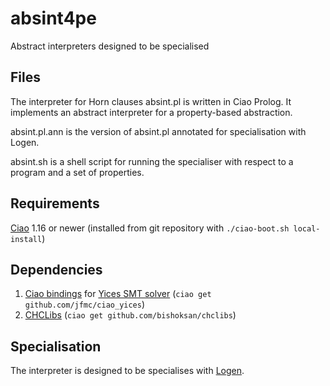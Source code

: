 # absint4pe
Abstract interpreters designed to be specialised

## Files

The interpreter for Horn clauses absint.pl is written in Ciao Prolog.
It implements an abstract interpreter for a property-based abstraction.

absint.pl.ann is the version of absint.pl annotated for specialisation with Logen.

absint.sh is a shell script for running the specialiser with respect to a program and a set of properties.

## Requirements

[Ciao](https://github.com/ciao-lang/ciao) 1.16 or newer (installed
from git repository with `./ciao-boot.sh local-install`)

## Dependencies

1. [Ciao bindings](https://github.com/jfmc/ciao_yices) for
   [Yices SMT solver](https://yices.csl.sri.com/)
   (`ciao get github.com/jfmc/ciao_yices`)
2. [CHCLibs](https://github.com/bishoksan/chclibs)
   (`ciao get github.com/bishoksan/chclibs`)

## Specialisation

The interpreter is designed to be specialises with [Logen](https://github.com/jfmc/logen).
